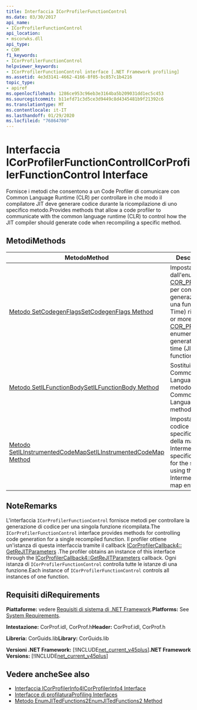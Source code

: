 ```yaml
---
title: Interfaccia ICorProfilerFunctionControl
ms.date: 03/30/2017
api_name:
- ICorProfilerFunctionControl
api_location:
- mscorwks.dll
api_type:
- COM
f1_keywords:
- ICorProfilerFunctionControl
helpviewer_keywords:
- ICorProfilerFunctionControl interface [.NET Framework profiling]
ms.assetid: 4e3d3141-4662-4166-8f05-bc857c1b4216
topic_type:
- apiref
ms.openlocfilehash: 1286ce953c96eb3e3164ba5b209031dd1ec5c453
ms.sourcegitcommit: b11efd71c3d5ce3d9449c8d4345481b9f21392c6
ms.translationtype: MT
ms.contentlocale: it-IT
ms.lasthandoff: 01/29/2020
ms.locfileid: "76864700"
---
```

# <a name="icorprofilerfunctioncontrol-interface"></a><span data-ttu-id="1df78-102">Interfaccia ICorProfilerFunctionControl</span><span class="sxs-lookup"><span data-stu-id="1df78-102">ICorProfilerFunctionControl Interface</span></span>
<span data-ttu-id="1df78-103">Fornisce i metodi che consentono a un Code Profiler di comunicare con Common Language Runtime (CLR) per controllare in che modo il compilatore JIT deve generare codice durante la ricompilazione di uno specifico metodo.</span><span class="sxs-lookup"><span data-stu-id="1df78-103">Provides methods that allow a code profiler to communicate with the common language runtime (CLR) to control how the JIT compiler should generate code when recompiling a specific method.</span></span>  
  
## <a name="methods"></a><span data-ttu-id="1df78-104">Metodi</span><span class="sxs-lookup"><span data-stu-id="1df78-104">Methods</span></span>  
  
|<span data-ttu-id="1df78-105">Metodo</span><span class="sxs-lookup"><span data-stu-id="1df78-105">Method</span></span>|<span data-ttu-id="1df78-106">Descrizione</span><span class="sxs-lookup"><span data-stu-id="1df78-106">Description</span></span>|  
|------------|-----------------|  
|[<span data-ttu-id="1df78-107">Metodo SetCodegenFlags</span><span class="sxs-lookup"><span data-stu-id="1df78-107">SetCodegenFlags Method</span></span>](icorprofilerfunctioncontrol-setcodegenflags-method.md)|<span data-ttu-id="1df78-108">Imposta uno o più flag dall'enumerazione [COR_PRF_CODEGEN_FLAGS](cor-prf-codegen-flags-enumeration.md) per controllare la generazione di codice per una funzione JIT (just-in-Time) ricompilata.</span><span class="sxs-lookup"><span data-stu-id="1df78-108">Sets one or more flags from the [COR_PRF_CODEGEN_FLAGS](cor-prf-codegen-flags-enumeration.md) enumeration to control code generation for a just-in-time (JIT) recompiled function.</span></span>|  
|[<span data-ttu-id="1df78-109">Metodo SetILFunctionBody</span><span class="sxs-lookup"><span data-stu-id="1df78-109">SetILFunctionBody Method</span></span>](icorprofilerfunctioncontrol-setilfunctionbody-method.md)|<span data-ttu-id="1df78-110">Sostituisce il corpo Common Intermediate Language (CIL) del metodo.</span><span class="sxs-lookup"><span data-stu-id="1df78-110">Replaces the Common Intermediate Language (CIL) body of the method.</span></span>|  
|[<span data-ttu-id="1df78-111">Metodo SetILInstrumentedCodeMap</span><span class="sxs-lookup"><span data-stu-id="1df78-111">SetILInstrumentedCodeMap Method</span></span>](icorprofilerfunctioncontrol-setilinstrumentedcodemap-method.md)|<span data-ttu-id="1df78-112">Imposta una mappa del codice per la funzione specificata usando le voci della mappa CIL (Common Intermediate Language) specificate.</span><span class="sxs-lookup"><span data-stu-id="1df78-112">Sets a code map for the specified function by using the specified Common Intermediate Language (CIL) map entries.</span></span>|  
  
## <a name="remarks"></a><span data-ttu-id="1df78-113">Note</span><span class="sxs-lookup"><span data-stu-id="1df78-113">Remarks</span></span>  
 <span data-ttu-id="1df78-114">L'interfaccia `ICorProfilerFunctionControl` fornisce metodi per controllare la generazione di codice per una singola funzione ricompilata.</span><span class="sxs-lookup"><span data-stu-id="1df78-114">The `ICorProfilerFunctionControl` interface provides methods for controlling code generation for a single recompiled function.</span></span> <span data-ttu-id="1df78-115">Il profiler ottiene un'istanza di questa interfaccia tramite il callback [ICorProfilerCallback4:: GetReJITParameters](icorprofilercallback4-getrejitparameters-method.md) .</span><span class="sxs-lookup"><span data-stu-id="1df78-115">The profiler obtains an instance of this interface through the [ICorProfilerCallback4::GetReJITParameters](icorprofilercallback4-getrejitparameters-method.md) callback.</span></span> <span data-ttu-id="1df78-116">Ogni istanza di `ICorProfilerFunctionControl` controlla tutte le istanze di una funzione.</span><span class="sxs-lookup"><span data-stu-id="1df78-116">Each instance of `ICorProfilerFunctionControl` controls all instances of one function.</span></span>  
  
## <a name="requirements"></a><span data-ttu-id="1df78-117">Requisiti di</span><span class="sxs-lookup"><span data-stu-id="1df78-117">Requirements</span></span>  
 <span data-ttu-id="1df78-118">**Piattaforme:** vedere [Requisiti di sistema di .NET Framework](../../../../docs/framework/get-started/system-requirements.md).</span><span class="sxs-lookup"><span data-stu-id="1df78-118">**Platforms:** See [System Requirements](../../../../docs/framework/get-started/system-requirements.md).</span></span>  
  
 <span data-ttu-id="1df78-119">**Intestazione:** CorProf.idl, CorProf.h</span><span class="sxs-lookup"><span data-stu-id="1df78-119">**Header:** CorProf.idl, CorProf.h</span></span>  
  
 <span data-ttu-id="1df78-120">**Libreria:** CorGuids.lib</span><span class="sxs-lookup"><span data-stu-id="1df78-120">**Library:** CorGuids.lib</span></span>  
  
 <span data-ttu-id="1df78-121">**Versioni .NET Framework:** [!INCLUDE[net_current_v45plus](../../../../includes/net-current-v45plus-md.md)]</span><span class="sxs-lookup"><span data-stu-id="1df78-121">**.NET Framework Versions:** [!INCLUDE[net_current_v45plus](../../../../includes/net-current-v45plus-md.md)]</span></span>  
  
## <a name="see-also"></a><span data-ttu-id="1df78-122">Vedere anche</span><span class="sxs-lookup"><span data-stu-id="1df78-122">See also</span></span>

- [<span data-ttu-id="1df78-123">Interfaccia ICorProfilerInfo4</span><span class="sxs-lookup"><span data-stu-id="1df78-123">ICorProfilerInfo4 Interface</span></span>](icorprofilerinfo4-interface.md)
- [<span data-ttu-id="1df78-124">Interfacce di profilatura</span><span class="sxs-lookup"><span data-stu-id="1df78-124">Profiling Interfaces</span></span>](profiling-interfaces.md)
- [<span data-ttu-id="1df78-125">Metodo EnumJITedFunctions2</span><span class="sxs-lookup"><span data-stu-id="1df78-125">EnumJITedFunctions2 Method</span></span>](icorprofilerinfo4-enumjitedfunctions2-method.md)
